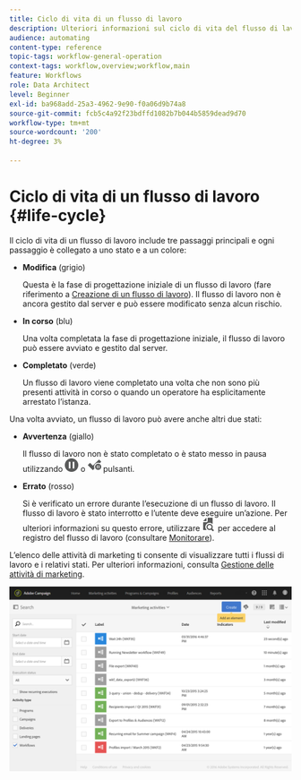 ```yaml
---
title: Ciclo di vita di un flusso di lavoro
description: Ulteriori informazioni sul ciclo di vita del flusso di lavoro
audience: automating
content-type: reference
topic-tags: workflow-general-operation
context-tags: workflow,overview;workflow,main
feature: Workflows
role: Data Architect
level: Beginner
exl-id: ba968add-25a3-4962-9e90-f0a06d9b74a8
source-git-commit: fcb5c4a92f23bdffd1082b7b044b5859dead9d70
workflow-type: tm+mt
source-wordcount: '200'
ht-degree: 3%

---
```


# Ciclo di vita di un flusso di lavoro {#life-cycle}

Il ciclo di vita di un flusso di lavoro include tre passaggi principali e ogni passaggio è collegato a uno stato e a un colore:

* **Modifica** (grigio)

  Questa è la fase di progettazione iniziale di un flusso di lavoro (fare riferimento a [Creazione di un flusso di lavoro](../../automating/using/building-a-workflow.md#creating-a-workflow)). Il flusso di lavoro non è ancora gestito dal server e può essere modificato senza alcun rischio.

* **In corso** (blu)

  Una volta completata la fase di progettazione iniziale, il flusso di lavoro può essere avviato e gestito dal server.

* **Completato** (verde)

  Un flusso di lavoro viene completato una volta che non sono più presenti attività in corso o quando un operatore ha esplicitamente arrestato l’istanza.

Una volta avviato, un flusso di lavoro può avere anche altri due stati:

* **Avvertenza** (giallo)

  Il flusso di lavoro non è stato completato o è stato messo in pausa utilizzando ![](assets/pause_darkgrey-24px.png) o ![](assets/check_pause_darkgrey-24px.png) pulsanti.

* **Errato** (rosso)

  Si è verificato un errore durante l’esecuzione di un flusso di lavoro. Il flusso di lavoro è stato interrotto e l’utente deve eseguire un’azione. Per ulteriori informazioni su questo errore, utilizzare ![](assets/printpreview_darkgrey-24px.png) per accedere al registro del flusso di lavoro (consultare [Monitorare](../../automating/using/monitoring-workflow-execution.md)).

L’elenco delle attività di marketing ti consente di visualizzare tutti i flussi di lavoro e i relativi stati. Per ulteriori informazioni, consulta [Gestione delle attività di marketing](../../start/using/marketing-activities.md#about-marketing-activities).

![](assets/wkf_execution_3.png)
